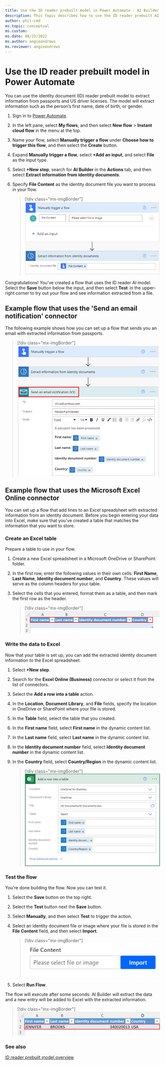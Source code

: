 ```yaml
---
title: Use the ID reader prebuilt model in Power Automate - AI Builder | Microsoft Docs
description: This topic describes how to use the ID reader prebuilt AI Builder model.
author: phil-cmd
ms.topic: conceptual
ms.custom: 
ms.date: 08/25/2022
ms.author: angieandrews
ms.reviewer: angieandrews
---
```


# Use the ID reader prebuilt model in Power Automate

You can use the identity document (ID) reader prebuilt model to extract information from passports and US driver licenses. The model will extract information such as the person’s first name, date of birth, or gender.

1. Sign in to [Power Automate](https://flow.microsoft.com/).

1. In the left pane, select **My flows**, and then select **New flow** > **Instant cloud flow** in the menu at the top.


1. Name your flow, select **Manually trigger a flow** under **Choose how to trigger this flow**, and then select the **Create** button.

1. Expand **Manually trigger a flow**, select **+Add an input**, and select **File** as the input type.

1. Select **+New step**, search for **AI Builder** in the **Actions** tab, and then select **Extract information from identity documents**.

1. Specify **File Content** as the identity document file you want to process in your flow.

    > [!div class="mx-imgBorder"]
    > ![Trigger identity document flow.](media/flow-identity-docs.png "Trigger identity document flow")

Congratulations! You've created a flow that uses the ID reader AI model. Select the **Save** button below the input, and then select **Test**  in the upper-right corner to try out your flow and see information extracted from a file.

## Example flow that uses the 'Send an email notification' connector

The following example shows how you can set up a flow that sends you an email with extracted information from passports.

> [!div class="mx-imgBorder"]
> ![Screenshot of the trigger identity document email flow.](media/flow-id-reader-email.png "Trigger identity document email flow")

## Example flow that uses the Microsoft Excel Online connector

You can set up a flow that add lines to an Excel spreadsheet with extracted information from an identity document. Before you begin entering your data into Excel, make sure that you've created a table that matches the information that you want to store.

### Create an Excel table

Prepare a table to use in your flow.

1. Create a new Excel spreadsheet in a Microsoft OneDrive or SharePoint folder.

1. In the first row, enter the following values in their own cells: **First Name**, **Last Name**, **Identity document number**, and **Country**. These values will serve as the column headers for your table.

1. Select the cells that you entered, format them as a table, and then mark the first row as the header.

     > [!div class="mx-imgBorder"]
     > ![Screenshot of the trigger identity document Excel table flow.](media/excel-table.png "Trigger identity document Excel table flow")

### Write the data to Excel

Now that your table is set up, you can add the extracted identity document information to the Excel spreadsheet.

1. Select **+New step**.

1. Search for the **Excel Online (Business)** connector or select it from the list of connectors.

1. Select the **Add a row into a table** action.

1. In the **Location**, **Document Library**, and **File** fields, specify the location in OneDrive or SharePoint where your file is stored.

1. In the **Table** field, select the table that you created.

1. In the **First name** field, select **First name** in the dynamic content list.

1. In the **Last name** field, select **Last name** in the dynamic content list.

1. In the **Identity document number** field, select **Identity document number** in the dynamic content list.

1. In the **Country** field, select **Country/Region** in the dynamic content list.

    > [!div class="mx-imgBorder"]
    > ![Screenshot of the trigger identity document add row in a table flow.](media/add-row-in-a-table.png "Trigger identity document add row in a table flow")

### Test the flow

You're done building the flow. Now you can test it.

1. Select the **Save** button on the top right.

1. Select the **Test** button next the **Save** button.

1. Select **Manually**, and then select **Test** to trigger the action.

1. Select an identity document file or image where your file is stored in the **File Content** field, and then select **Import**.

    > [!div class="mx-imgBorder"]
    > ![Screenshot that shows how to import an identity document.](media/file-content.png "Import an identity document")

1. Select **Run Flow**.

The flow will execute after some seconds: AI Builder will extract the data and a new entry will be added to Excel with the extracted information.

> [!div class="mx-imgBorder"]
> ![Screenshot of the trigger identity document Excel extracted data flow.](media/excel-extracted-data-id-reader.png "Trigger identity document Excel extracted data flow")

### See also

[ID reader prebuilt model overview](prebuilt-id-reader.md)
